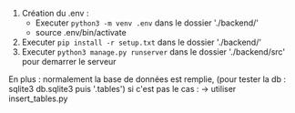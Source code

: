 1. Création du .env :
    - Executer `python3 -m venv .env` dans le dossier './backend/'
    - source .env/bin/activate
2. Executer `pip install -r setup.txt` dans le dossier './backend/'
3. Executer `python3 manage.py runserver` dans le dossier './backend/src' pour demarrer le serveur

En plus : normalement la base de données est remplie, (pour tester la db : sqlite3 db.sqlite3 puis '.tables') si c'est pas le cas :
-> utiliser insert_tables.py
